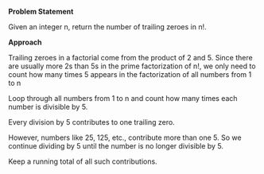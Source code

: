 **Problem Statement**

Given an integer n, return the number of trailing zeroes in n!.

**Approach**

Trailing zeroes in a factorial come from the product of 2 and 5. Since there are usually more 2s than 5s in the prime factorization of n!, we only need to count how many times 5 appears in the factorization of all numbers from 1 to n

Loop through all numbers from 1 to n and count how many times each number is divisible by 5.

Every division by 5 contributes to one trailing zero.

However, numbers like 25, 125, etc., contribute more than one 5. So we continue dividing by 5 until the number is no longer divisible by 5.

Keep a running total of all such contributions.

